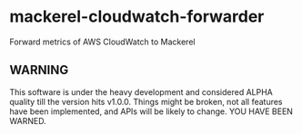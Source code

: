 # mackerel-cloudwatch-forwarder
Forward metrics of AWS CloudWatch to Mackerel

## WARNING

This software is under the heavy development and considered ALPHA quality till the version hits v1.0.0.
Things might be broken, not all features have been implemented, and APIs will be likely to change. YOU HAVE BEEN WARNED.
